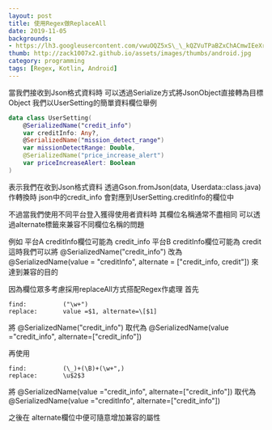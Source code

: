 ```yaml
---
layout: post
title: 使用Regex做ReplaceAll
date: 2019-11-05
backgrounds:
- https://lh3.googleusercontent.com/vwuOQZ5xS\_\_kQZVuTPaBZxChACmwIEeXrkznajiHJTxYso\_IpI2JD\_1LxsF\_5ZsWWi6Nq1jGexF00qjDuYsE-b45VXWJBQUNa50lhWeJ4E5Dyg\_c0Yb9eo1nSuu8D6nZKrNKPH6y9Q
thumb: http://zack1007x2.github.io/assets/images/thumbs/android.jpg
category: programming
tags: [Regex, Kotlin, Android]
---
```

當我們接收到Json格式資料時
可以透過Serialize方式將JsonObject直接轉為目標Object
我們以UserSetting的簡單資料欄位舉例
```kotlin
data class UserSetting(
    @SerializedName("credit_info")
    var creditInfo: Any?,
    @SerializedName("mission_detect_range")
    var missionDetectRange: Double,
    @SerializedName("price_increase_alert")
    var priceIncreaseAlert: Boolean
)
```


表示我們在收到Json格式資料
透過Gson.fromJson(data, Userdata::class.java)作轉換時
json中的credit_info 會對應到UserSetting.creditInfo的欄位中

 不過當我們使用不同平台登入獲得使用者資料時
 其欄位名稱通常不盡相同
 可以透過alternate標籤來兼容不同欄位名稱的問題
 
 例如
 平台A creditInfo欄位可能為 credit_info 
 平台B creditInfo欄位可能為 credit
 這時我們可以將 @SerializedName("credit_info")  改為
 @SerializedName(value = "creditInfo", alternate = ["credit_info, credit"])
 來達到兼容的目的

因為欄位眾多考慮採用replaceAll方式搭配Regex作處理
首先
``` plaintext
find:          ("\w+")
replace:       value =$1, alternate=\[$1]
```
將
@SerializedName("credit\_info")
取代為
@SerializedName(value ="credit\_info", alternate=\["credit\_info"])

再使用
``` plaintext
find:          (\_)+(\B)+(\w+",)
replace:       \u$2$3
```
將 @SerializedName(value ="credit\_info", alternate=\["credit\_info"]) 取代為
 @SerializedName(value ="creditInfo", alternate=\["credit\_info"]) 


之後在 alternate欄位中便可隨意增加兼容的屬性
